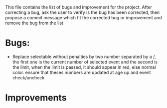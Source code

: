 This file contains the list of bugs and improvement for the project.
After correcting a bug, ask the user to verify is the bug has been corrected, then propose a commit message which fit the corrected bug or improvement and remove the bug from the list

# Bugs:
* Replace selectable without penalties by two number separated by a /, the first one is the current number of selected event and the second is the limit, when the limit is passed, it should appear in red, else normal color. ensure that theses numbers are updated at age up and event check/uncheck
# Improvements